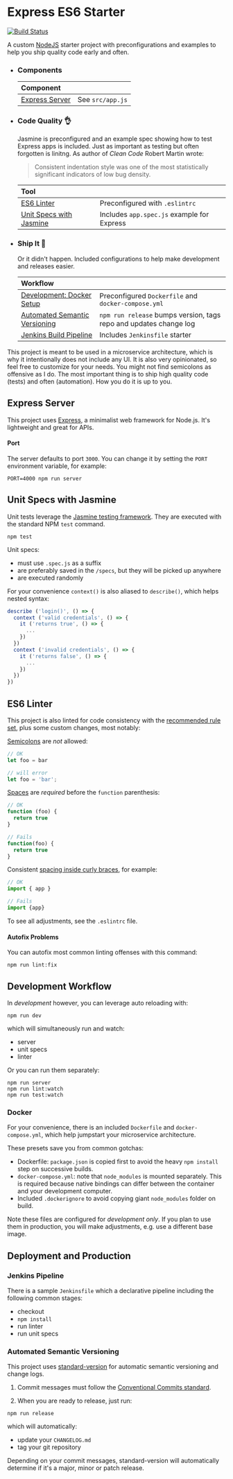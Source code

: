 # Express ES6 Starter

[![Build Status](https://travis-ci.org/julie-ng/express-starter.svg?branch=master)](https://travis-ci.org/julie-ng/express-starter)

A custom [NodeJS](https://nodejs.org/) starter project with preconfigurations and examples to help you ship quality code early and often. 

- ### Components 

  | Component |  |
  |:--|:--|
  | [Express Server](#express-server) | See `src/app.js` |

- ### Code Quality 👌
  
  Jasmine is preconfigured and an example spec showing how to test Express apps is included. Just as important as testing but often forgotten is linitng. As author of _Clean Code_ Robert Martin wrote:

  > Consistent indentation style was one of the most statistically significant indicators of low bug density.

  | Tool |  |
  |:--|:--|
  | [ES6 Linter](#es6-linter) | Preconfigured with `.eslintrc` |
  | [Unit Specs with Jasmine](#unit-specs-with-jasmine) | Includes `app.spec.js` example for Express |

- ### Ship It 🚀

  Or it didn't happen. Included configurations to help make development and releases easier.

  | Workflow |  |
  |:--|:--|
  | [Development: Docker Setup](#docker) | Preconfigured `Dockerfile` and `docker-compose.yml` |
  | [Automated Semantic Versioning](#automated-semantic-versioning) | `npm run release` bumps version, tags repo and updates change log |
  | [Jenkins Build Pipeline](#jenkins-pipeline) | Includes `Jenkinsfile` starter |

This project is meant to be used in a microservice architecture, which is why it intentionally does not include any UI. It is also very opinionated, so feel free to customize for your needs. You might not find semicolons as offensive as I do. The most important thing is to ship high quality code (tests) and often (automation). How you do it is up to you.  

## Express Server

This project uses [Express](https://expressjs.com/), a minimalist web framework for Node.js. It's lightweight and great for APIs.

#### Port

The server defaults to port `3000`. You can change it by setting the `PORT` environment variable, for example:

```
PORT=4000 npm run server
```

## Unit Specs with Jasmine

Unit tests leverage the [Jasmine testing framework](https://github.com/jasmine/jasmine). They are executed with the standard NPM `test` command.

```
npm test
```

Unit specs:

- must use `.spec.js` as a suffix
- are preferably saved in the `/specs`, but they will be picked up anywhere
- are executed randomly

For your convenience `context()` is also aliased to `describe()`, which helps nested syntax:

```javascript
describe ('login()', () => {
  context ('valid credentials', () => {
    it ('returns true', () => {
      ...
    })
  })
  context ('invalid credentials', () => {
    it ('returns false', () => {
      ...
    })
  })
})
```


## ES6 Linter

This project is also linted for code consistency with the [recommended rule set](http://eslint.org/docs/rules/), plus some custom changes, most notably:

[Semicolons](http://eslint.org/docs/rules/semi) are _not_ allowed:

```javascript
// OK
let foo = bar

// will error
let foo = 'bar';
```

[Spaces](http://eslint.org/docs/rules/space-before-function-paren) are _required_ before the `function` parenthesis:

```javascript
// OK
function (foo) {
  return true
}

// Fails
function(foo) {
  return true
}
```

Consistent [spacing inside curly braces](http://eslint.org/docs/rules/object-curly-spacing), for example:

```javascript
// OK
import { app }

// Fails
import {app}
```

To see all adjustments, see the `.eslintrc` file.

#### Autofix Problems

You can autofix most common linting offenses with this command:

```
npm run lint:fix
```

## Development Workflow

In _development_ however, you can leverage auto reloading with:

```
npm run dev
```

which will simultaneously run and watch:

- server
- unit specs
- linter

Or you can run them separately:

```
npm run server
npm run lint:watch
npm run test:watch
```

### Docker

For your convenience, there is an included `Dockerfile` and `docker-compose.yml`, which help jumpstart your microservice architecture.

These presets save you from common gotchas:

- Dockerfile: `package.json` is copied first to avoid the heavy `npm install` step on successive builds.
- `docker-compose.yml`: note that `node_modules` is mounted separately. This is required because native bindings can differ between the container and your development computer.
- Included `.dockerignore` to avoid copying giant `node_modules` folder on build.

Note these files are configured for _development only_. If you plan to use them in production, you will make adjustments, e.g. use a different base image.

## Deployment and Production

### Jenkins Pipeline

There is a sample `Jenkinsfile` which a declarative pipeline including the following common stages:

- checkout
- `npm install`
- run linter
- run unit specs

### Automated Semantic Versioning

This project uses [standard-version](https://github.com/conventional-changelog/standard-version) for automatic semantic versioning and change logs. 

1) Commit messages must follow the [Conventional Commits standard](https://conventionalcommits.org/).

2) When you are ready to release, just run:

```
npm run release
```

which will automatically:

- update your `CHANGELOG.md`
- tag your git repository

Depending on your commit messages, standard-version will automatically determine if it's a major, minor or patch release.
